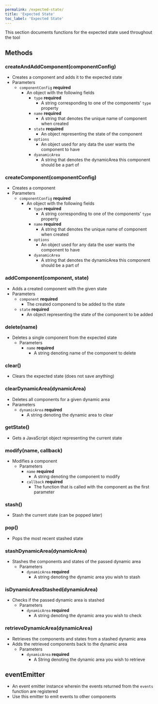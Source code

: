 ```yaml
---
permalink: /expected-state/
title: 'Expected State'
toc_label: 'Expected State'
---
```


This section documents functions for the expected state used throughout the tool

## Methods

### createAndAddComponent(componentConfig)
  * Creates a component and adds it to the expected state
  * Parameters
    * `componentConfig` **required**
      * An object with the following fields
        * `type` **required**
          * A string corresponding to one of the components' `type` property
        * `name` **required**
          * A string that denotes the unique name of component when created
        * `state` **required**
          * An object representing the state of the component
        * `options`
          * An object used for any data the user wants the component to have
        * `dyanamicArea`  
          * A string that denotes the dynamicArea this component should be a part of

### createComponent(componentConfig)
  * Creates a component
  * Parameters
    * `componentConfig` **required**
      * An object with the following fields
        * `type` **required**
          * A string corresponding to one of the components' `type` property
        * `name` **required**
          * A string that denotes the unique name of component when created
        * `options`
          * An object used for any data the user wants the component to have
        * `dyanamicArea`
          * A string that denotes the dynamicArea this component should be a part of

### addComponent(component, state)
  * Adds a created component with the given state
  * Parameters
    * `component` **required**
      * The created componend to be added to the state
    * `state` **required**
      * An object representing the state of the component to be added

### delete(name)
  * Deletes a single component from the expected state
    * Parameters
      * `name` **required**
        * A string denoting name of the component to delete

### clear()
  * Clears the expected state (does not save anything)

### clearDynamicArea(dynamicArea)
  * Deletes all components for a given dynamic area
  * Parameters
    * `dynamicArea` **required**
      * A string denoting the dynamic area to clear

### getState()
  * Gets a JavaScript object representing the current state 

### modify(name, callback)
  * Modifies a component
    * Parameters
      * `name` **required**
        * A string denoting the component to modify
      * `callback` **required**
        * The function that is called with the component as the first parameter

### stash()
  * Stash the current state (can be popped later)


### pop()
  * Pops the most recent stashed state

### stashDynamicArea(dynamicArea)
  * Stashes the components and states of the passed dynamic area
    * Parameters
      * `dynamicArea` **required**
        * A string denoting the dynamic area you wish to stash

### isDynamicAreaStashed(dynamicArea)
  * Checks if the passed dynamic area is stashed
    * Parameters
      * `dynamicArea` **required**
        * A string denoting the dynamic area you wish to check

### retrieveDynamicArea(dynamicArea)
  * Retrieves the components and states from a stashed dynamic area
  * Adds the retrieved components back to the dynamic area
    * Parameters
      * `dynamicArea` **required**
        * A String denoting the dynamic area you wish to retrieve

## eventEmitter
  * An event emitter instance wherein the events returned from the `events` function are registered
  * Use this emitter to emit events to other components
